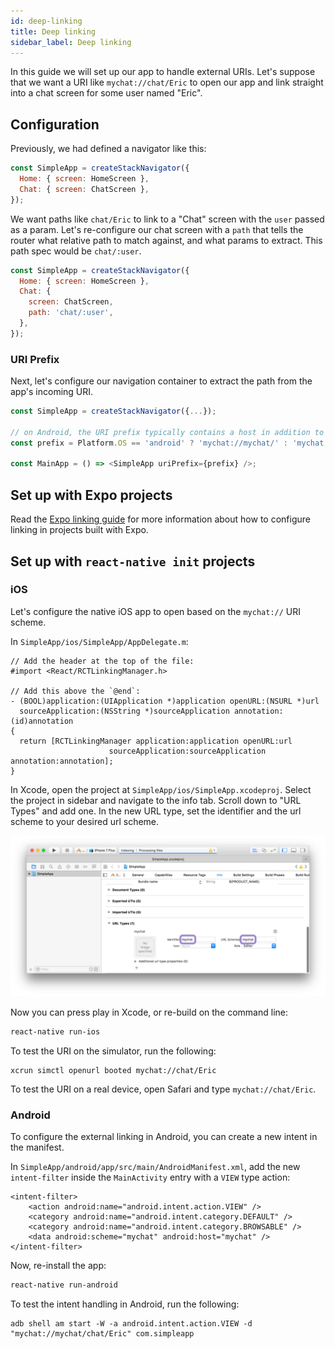 ```yaml
---
id: deep-linking
title: Deep linking
sidebar_label: Deep linking
---
```


In this guide we will set up our app to handle external URIs. Let's suppose that we want a URI like `mychat://chat/Eric` to open our app and link straight into a chat screen for some user named "Eric".

## Configuration

Previously, we had defined a navigator like this:

```js
const SimpleApp = createStackNavigator({
  Home: { screen: HomeScreen },
  Chat: { screen: ChatScreen },
});
```

We want paths like `chat/Eric` to link to a "Chat" screen with the `user` passed as a param. Let's re-configure our chat screen with a `path` that tells the router what relative path to match against, and what params to extract. This path spec would be `chat/:user`.

```js
const SimpleApp = createStackNavigator({
  Home: { screen: HomeScreen },
  Chat: {
    screen: ChatScreen,
    path: 'chat/:user',
  },
});
```


### URI Prefix

Next, let's configure our navigation container to extract the path from the app's incoming URI. 

```js
const SimpleApp = createStackNavigator({...});

// on Android, the URI prefix typically contains a host in addition to scheme
const prefix = Platform.OS == 'android' ? 'mychat://mychat/' : 'mychat://';

const MainApp = () => <SimpleApp uriPrefix={prefix} />;
```

## Set up with Expo projects

Read the [Expo linking guide](https://docs.expo.io/versions/latest/guides/linking.html) for more information about how to configure linking in projects built with Expo.

## Set up with `react-native init` projects

### iOS

Let's configure the native iOS app to open based on the `mychat://` URI scheme.

In `SimpleApp/ios/SimpleApp/AppDelegate.m`:

```
// Add the header at the top of the file:
#import <React/RCTLinkingManager.h>

// Add this above the `@end`:
- (BOOL)application:(UIApplication *)application openURL:(NSURL *)url
  sourceApplication:(NSString *)sourceApplication annotation:(id)annotation
{
  return [RCTLinkingManager application:application openURL:url
                      sourceApplication:sourceApplication annotation:annotation];
}
```

In Xcode, open the project at `SimpleApp/ios/SimpleApp.xcodeproj`. Select the project in sidebar and navigate to the info tab. Scroll down to "URL Types" and add one. In the new URL type, set the identifier and the url scheme to your desired url scheme.

![Xcode project info URL types with mychat added](./assets/deep-linking/xcode-linking.png)

Now you can press play in Xcode, or re-build on the command line:

```sh
react-native run-ios
```

To test the URI on the simulator, run the following:

```
xcrun simctl openurl booted mychat://chat/Eric
```

To test the URI on a real device, open Safari and type `mychat://chat/Eric`.

### Android

To configure the external linking in Android, you can create a new intent in the manifest.

In `SimpleApp/android/app/src/main/AndroidManifest.xml`, add the new `intent-filter` inside the `MainActivity` entry with a `VIEW` type action:

```
<intent-filter>
    <action android:name="android.intent.action.VIEW" />
    <category android:name="android.intent.category.DEFAULT" />
    <category android:name="android.intent.category.BROWSABLE" />
    <data android:scheme="mychat" android:host="mychat" />
</intent-filter>
```

Now, re-install the app:

```sh
react-native run-android
```

To test the intent handling in Android, run the following:

```
adb shell am start -W -a android.intent.action.VIEW -d "mychat://mychat/chat/Eric" com.simpleapp
```
